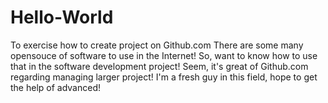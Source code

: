 # Hello-World
To exercise how to create project on Github.com
There are some many opensouce of software to use in the Internet!
So, want to know how to use that in the software development project!
Seem, it's great of Github.com regarding managing larger project!
I'm a fresh guy in this field, hope to get the help of advanced!
